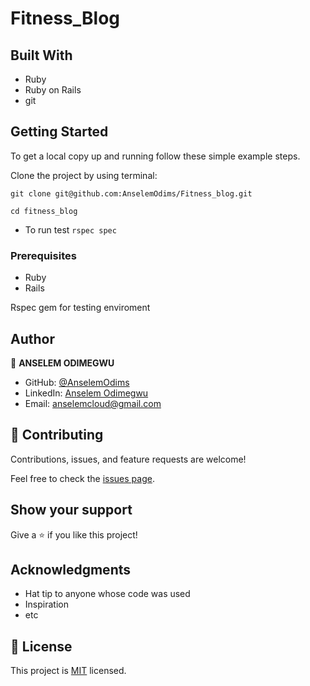 # Fitness_Blog
>  

## Built With

- Ruby
- Ruby on Rails
- git

## Getting Started

To get a local copy up and running follow these simple example steps.

Clone the project by using terminal:

```
git clone git@github.com:AnselemOdims/Fitness_blog.git

cd fitness_blog

```

- To run test 
  `rspec spec`

### Prerequisites

- Ruby
- Rails

Rspec gem for testing enviroment

## Author

👤 **ANSELEM ODIMEGWU**

- GitHub: [@AnselemOdims](https://github.com/AnselemOdims)
- LinkedIn: [Anselem Odimegwu](https://www.linkedin.com/in/anselem-odimegwu/)
- Email: anselemcloud@gmail.com

## 🤝 Contributing

Contributions, issues, and feature requests are welcome!

Feel free to check the [issues page](https://github.com/AnselemOdims/fitness_blog/issues).

## Show your support

Give a ⭐️ if you like this project!

## Acknowledgments

- Hat tip to anyone whose code was used
- Inspiration
- etc

## 📝 License

This project is [MIT](./MIT.md) licensed.
